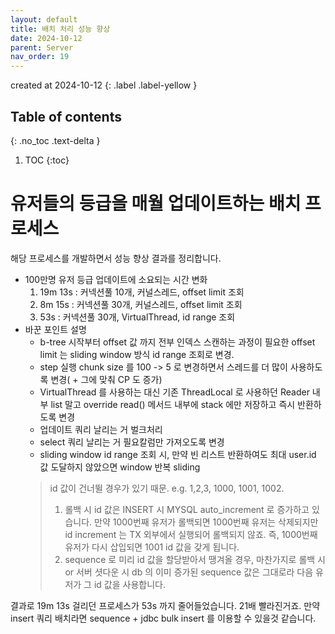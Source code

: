 ```yaml
---
layout: default
title: 배치 처리 성능 향상
date: 2024-10-12
parent: Server
nav_order: 19
---
```


created at 2024-10-12
{: .label .label-yellow }

## Table of contents
{: .no_toc .text-delta }

1. TOC
{:toc}

# 유저들의 등급을 매월 업데이트하는 배치 프로세스

해당 프로세스를 개발하면서 성능 향상 결과를 정리합니다.

* 100만명 유저 등급 업데이트에 소요되는 시간 변화
  1. 19m 13s : 커넥션풀 10개, 커널스레드, offset limit 조회
  2. 8m 15s : 커넥션풀 30개, 커널스레드, offset limit 조회
  3. 53s : 커넥션풀 30개, VirtualThread, id range 조회
* 바꾼 포인트 설명
  * b-tree 시작부터 offset 값 까지 전부 인덱스 스캔하는 과정이 필요한 offset limit 는 sliding window 방식 id range 조회로 변경.
  * step 실행 chunk size 를 100 -> 5 로 변경하면서 스레드를 더 많이 사용하도록 변경( + 그에 맞춰 CP 도 증가)
  * VirtualThread 를 사용하는 대신 기존 ThreadLocal 로 사용하던 Reader 내부 list 말고 override read() 메서드 내부에 stack 에만 저장하고 즉시 반환하도록 변경
  * 업데이트 쿼리 날리는 거 벌크처리
  * select 쿼리 날리는 거 필요칼럼만 가져오도록 변경
  * sliding window id range 조회 시, 만약 빈 리스트 반환하여도 최대 user.id 값 도달하지 않았으면 window 반복 sliding
  > id 값이 건너뛸 경우가 있기 때문. e.g. 1,2,3, 1000, 1001, 1002.
  > 1. 롤백 시 id 값은 INSERT 시 MYSQL auto_increment 로 증가하고 있습니다. 만약 1000번째 유저가 롤백되면 1000번째 유저는 삭제되지만 id increment 는 TX 외부에서 실행되어 롤백되지 않죠. 즉, 1000번째 유저가 다시 삽입되면 1001 id 값을 갖게 됩니다.
  > 2. sequence 로 미리 id 값을 할당받아서 땡겨올 경우, 마찬가지로 롤백 시 or 서버 셧다운 시 db 의 이미 증가된 sequence 값은 그대로라 다음 유저가 그 id 값을 사용합니다.

결과로 19m 13s 걸리던 프로세스가 53s 까지 줄어들었습니다. 21배 빨라진거죠. 만약 insert 쿼리 배치라면 sequence + jdbc bulk insert 를 이용할 수 있을것 같습니다.
